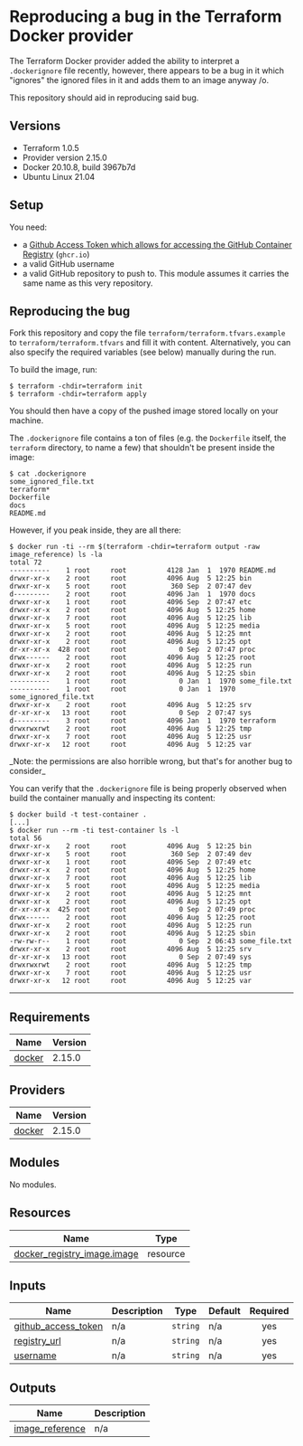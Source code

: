 <!-- BEGIN_TF_DOCS -->
# Reproducing a bug in the Terraform Docker provider

The Terraform Docker provider added the ability to interpret a `.dockerignore` file recently, however, there appears to be a bug in it which "ignores" the ignored files in it and adds them to an image anyway /o\.

This repository should aid in reproducing said bug.

## Versions

- Terraform 1.0.5
- Provider version 2.15.0
- Docker 20.10.8, build 3967b7d
- Ubuntu Linux 21.04

## Setup

You need:

- a [Github Access Token which allows for accessing the GitHub Container Registry](https://docs.github.com/en/packages/working-with-a-github-packages-registry/working-with-the-container-registry) (`ghcr.io`)
- a valid GitHub username
- a valid GitHub repository to push to. This module assumes it carries the same name as this very repository.

## Reproducing the bug

Fork this repository and copy the file `terraform/terraform.tfvars.example` to `terraform/terraform.tfvars` and fill it with content. Alternatively, you can also specify the required variables (see below) manually during the run.

To build the image, run:

```console
$ terraform -chdir=terraform init
$ terraform -chdir=terraform apply
```

You should then have a copy of the pushed image stored locally on your machine.

The `.dockerignore` file contains a ton of files (e.g. the `Dockerfile` itself, the `terraform` directory, to name a few) that shouldn't be present inside the image:

```console
$ cat .dockerignore
some_ignored_file.txt
terraform*
Dockerfile
docs
README.md
```

However, if you peak inside, they are all there:

```console
$ docker run -ti --rm $(terraform -chdir=terraform output -raw image_reference) ls -la
total 72
----------    1 root     root          4128 Jan  1  1970 README.md
drwxr-xr-x    2 root     root          4096 Aug  5 12:25 bin
drwxr-xr-x    5 root     root           360 Sep  2 07:47 dev
d---------    2 root     root          4096 Jan  1  1970 docs
drwxr-xr-x    1 root     root          4096 Sep  2 07:47 etc
drwxr-xr-x    2 root     root          4096 Aug  5 12:25 home
drwxr-xr-x    7 root     root          4096 Aug  5 12:25 lib
drwxr-xr-x    5 root     root          4096 Aug  5 12:25 media
drwxr-xr-x    2 root     root          4096 Aug  5 12:25 mnt
drwxr-xr-x    2 root     root          4096 Aug  5 12:25 opt
dr-xr-xr-x  428 root     root             0 Sep  2 07:47 proc
drwx------    2 root     root          4096 Aug  5 12:25 root
drwxr-xr-x    2 root     root          4096 Aug  5 12:25 run
drwxr-xr-x    2 root     root          4096 Aug  5 12:25 sbin
----------    1 root     root             0 Jan  1  1970 some_file.txt
----------    1 root     root             0 Jan  1  1970 some_ignored_file.txt
drwxr-xr-x    2 root     root          4096 Aug  5 12:25 srv
dr-xr-xr-x   13 root     root             0 Sep  2 07:47 sys
d---------    3 root     root          4096 Jan  1  1970 terraform
drwxrwxrwt    2 root     root          4096 Aug  5 12:25 tmp
drwxr-xr-x    7 root     root          4096 Aug  5 12:25 usr
drwxr-xr-x   12 root     root          4096 Aug  5 12:25 var
```

\_Note: the permissions are also horrible wrong, but that's for another bug to consider\_

You can verify that the `.dockerignore` file is being properly observed when build the container manually and inspecting its content:

```console
$ docker build -t test-container .
[...]
$ docker run --rm -ti test-container ls -l
total 56
drwxr-xr-x    2 root     root          4096 Aug  5 12:25 bin
drwxr-xr-x    5 root     root           360 Sep  2 07:49 dev
drwxr-xr-x    1 root     root          4096 Sep  2 07:49 etc
drwxr-xr-x    2 root     root          4096 Aug  5 12:25 home
drwxr-xr-x    7 root     root          4096 Aug  5 12:25 lib
drwxr-xr-x    5 root     root          4096 Aug  5 12:25 media
drwxr-xr-x    2 root     root          4096 Aug  5 12:25 mnt
drwxr-xr-x    2 root     root          4096 Aug  5 12:25 opt
dr-xr-xr-x  425 root     root             0 Sep  2 07:49 proc
drwx------    2 root     root          4096 Aug  5 12:25 root
drwxr-xr-x    2 root     root          4096 Aug  5 12:25 run
drwxr-xr-x    2 root     root          4096 Aug  5 12:25 sbin
-rw-rw-r--    1 root     root             0 Sep  2 06:43 some_file.txt
drwxr-xr-x    2 root     root          4096 Aug  5 12:25 srv
dr-xr-xr-x   13 root     root             0 Sep  2 07:49 sys
drwxrwxrwt    2 root     root          4096 Aug  5 12:25 tmp
drwxr-xr-x    7 root     root          4096 Aug  5 12:25 usr
drwxr-xr-x   12 root     root          4096 Aug  5 12:25 var
```

---

## Requirements

| Name | Version |
|------|---------|
| <a name="requirement_docker"></a> [docker](#requirement\_docker) | 2.15.0 |

## Providers

| Name | Version |
|------|---------|
| <a name="provider_docker"></a> [docker](#provider\_docker) | 2.15.0 |

## Modules

No modules.

## Resources

| Name | Type |
|------|------|
| [docker_registry_image.image](https://registry.terraform.io/providers/kreuzwerker/docker/2.15.0/docs/resources/registry_image) | resource |

## Inputs

| Name | Description | Type | Default | Required |
|------|-------------|------|---------|:--------:|
| <a name="input_github_access_token"></a> [github\_access\_token](#input\_github\_access\_token) | n/a | `string` | n/a | yes |
| <a name="input_registry_url"></a> [registry\_url](#input\_registry\_url) | n/a | `string` | n/a | yes |
| <a name="input_username"></a> [username](#input\_username) | n/a | `string` | n/a | yes |

## Outputs

| Name | Description |
|------|-------------|
| <a name="output_image_reference"></a> [image\_reference](#output\_image\_reference) | n/a |
<!-- END_TF_DOCS -->